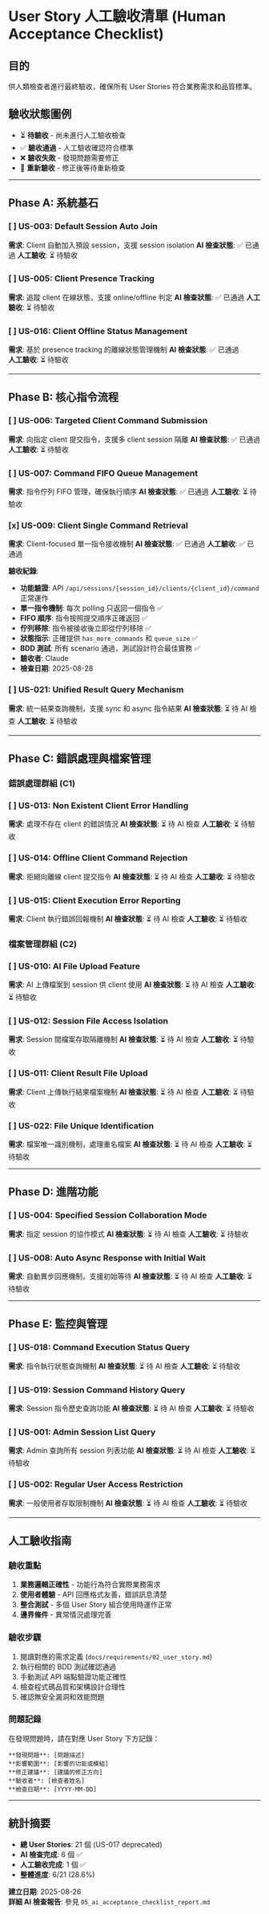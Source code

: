 # User Story 人工驗收清單 (Human Acceptance Checklist)

## 目的
供人類檢查者進行最終驗收，確保所有 User Stories 符合業務需求和品質標準。

## 驗收狀態圖例
- ⏳ **待驗收** - 尚未進行人工驗收檢查
- ✅ **驗收通過** - 人工驗收確認符合標準
- ❌ **驗收失敗** - 發現問題需要修正
- 🔄 **重新驗收** - 修正後等待重新檢查

---

## Phase A: 系統基石

### [ ] US-003: Default Session Auto Join
**需求**: Client 自動加入預設 session，支援 session isolation
**AI 檢查狀態**: ✅ 已通過
**人工驗收**: ⏳ 待驗收

### [ ] US-005: Client Presence Tracking  
**需求**: 追蹤 client 在線狀態，支援 online/offline 判定
**AI 檢查狀態**: ✅ 已通過
**人工驗收**: ⏳ 待驗收

### [ ] US-016: Client Offline Status Management
**需求**: 基於 presence tracking 的離線狀態管理機制
**AI 檢查狀態**: ✅ 已通過  
**人工驗收**: ⏳ 待驗收

---

## Phase B: 核心指令流程

### [ ] US-006: Targeted Client Command Submission
**需求**: 向指定 client 提交指令，支援多 client session 隔離
**AI 檢查狀態**: ✅ 已通過
**人工驗收**: ⏳ 待驗收

### [ ] US-007: Command FIFO Queue Management
**需求**: 指令佇列 FIFO 管理，確保執行順序
**AI 檢查狀態**: ✅ 已通過
**人工驗收**: ⏳ 待驗收

### [x] US-009: Client Single Command Retrieval
**需求**: Client-focused 單一指令接收機制
**AI 檢查狀態**: ✅ 已通過
**人工驗收**: ✅ 已通過

**驗收紀錄**:
- **功能驗證**: API `/api/sessions/{session_id}/clients/{client_id}/command` 正常運作
- **單一指令機制**: 每次 polling 只返回一個指令 ✅
- **FIFO 順序**: 指令按照提交順序正確返回 ✅  
- **佇列移除**: 指令被接收後立即從佇列移除 ✅
- **狀態指示**: 正確提供 `has_more_commands` 和 `queue_size` ✅
- **BDD 測試**: 所有 scenario 通過，測試設計符合最佳實務 ✅
- **驗收者**: Claude
- **檢查日期**: 2025-08-28

### [ ] US-021: Unified Result Query Mechanism
**需求**: 統一結果查詢機制，支援 sync 和 async 指令結果
**AI 檢查狀態**: ⏳ 待 AI 檢查
**人工驗收**: ⏳ 待驗收

---

## Phase C: 錯誤處理與檔案管理

### 錯誤處理群組 (C1)

### [ ] US-013: Non Existent Client Error Handling
**需求**: 處理不存在 client 的錯誤情況
**AI 檢查狀態**: ⏳ 待 AI 檢查
**人工驗收**: ⏳ 待驗收

### [ ] US-014: Offline Client Command Rejection  
**需求**: 拒絕向離線 client 提交指令
**AI 檢查狀態**: ⏳ 待 AI 檢查
**人工驗收**: ⏳ 待驗收

### [ ] US-015: Client Execution Error Reporting
**需求**: Client 執行錯誤回報機制
**AI 檢查狀態**: ⏳ 待 AI 檢查
**人工驗收**: ⏳ 待驗收

### 檔案管理群組 (C2)

### [ ] US-010: AI File Upload Feature
**需求**: AI 上傳檔案到 session 供 client 使用
**AI 檢查狀態**: ⏳ 待 AI 檢查
**人工驗收**: ⏳ 待驗收

### [ ] US-012: Session File Access Isolation
**需求**: Session 間檔案存取隔離機制
**AI 檢查狀態**: ⏳ 待 AI 檢查
**人工驗收**: ⏳ 待驗收

### [ ] US-011: Client Result File Upload
**需求**: Client 上傳執行結果檔案機制
**AI 檢查狀態**: ⏳ 待 AI 檢查
**人工驗收**: ⏳ 待驗收

### [ ] US-022: File Unique Identification
**需求**: 檔案唯一識別機制，處理重名檔案
**AI 檢查狀態**: ⏳ 待 AI 檢查
**人工驗收**: ⏳ 待驗收

---

## Phase D: 進階功能

### [ ] US-004: Specified Session Collaboration Mode
**需求**: 指定 session 的協作模式
**AI 檢查狀態**: ⏳ 待 AI 檢查
**人工驗收**: ⏳ 待驗收

### [ ] US-008: Auto Async Response with Initial Wait
**需求**: 自動異步回應機制，支援初始等待
**AI 檢查狀態**: ⏳ 待 AI 檢查
**人工驗收**: ⏳ 待驗收

---

## Phase E: 監控與管理

### [ ] US-018: Command Execution Status Query
**需求**: 指令執行狀態查詢機制
**AI 檢查狀態**: ⏳ 待 AI 檢查
**人工驗收**: ⏳ 待驗收

### [ ] US-019: Session Command History Query
**需求**: Session 指令歷史查詢功能
**AI 檢查狀態**: ⏳ 待 AI 檢查
**人工驗收**: ⏳ 待驗收

### [ ] US-001: Admin Session List Query
**需求**: Admin 查詢所有 session 列表功能
**AI 檢查狀態**: ⏳ 待 AI 檢查
**人工驗收**: ⏳ 待驗收

### [ ] US-002: Regular User Access Restriction
**需求**: 一般使用者存取限制機制
**AI 檢查狀態**: ⏳ 待 AI 檢查
**人工驗收**: ⏳ 待驗收

---

## 人工驗收指南

### 驗收重點
1. **業務邏輯正確性** - 功能行為符合實際業務需求
2. **使用者體驗** - API 回應格式友善，錯誤訊息清楚
3. **整合測試** - 多個 User Story 組合使用時運作正常
4. **邊界條件** - 異常情況處理完善

### 驗收步驟
1. 閱讀對應的需求定義 (`docs/requirements/02_user_story.md`)
2. 執行相關的 BDD 測試確認通過
3. 手動測試 API 端點驗證功能正確性  
4. 檢查程式碼品質和架構設計合理性
5. 確認無安全漏洞和效能問題

### 問題記錄
在發現問題時，請在對應 User Story 下方記錄：
```
**發現問題**: [問題描述]
**影響範圍**: [影響的功能或模組] 
**修正建議**: [建議的修正方向]
**驗收者**: [檢查者姓名]
**檢查日期**: [YYYY-MM-DD]
```

---

## 統計摘要

- **總 User Stories**: 21 個 (US-017 deprecated)
- **AI 檢查完成**: 6 個 ✅
- **人工驗收完成**: 1 個 ✅
- **整體進度**: 6/21 (28.6%)

**建立日期**: 2025-08-26  
**詳細 AI 檢查報告**: 參見 `05_ai_acceptance_checklist_report.md`